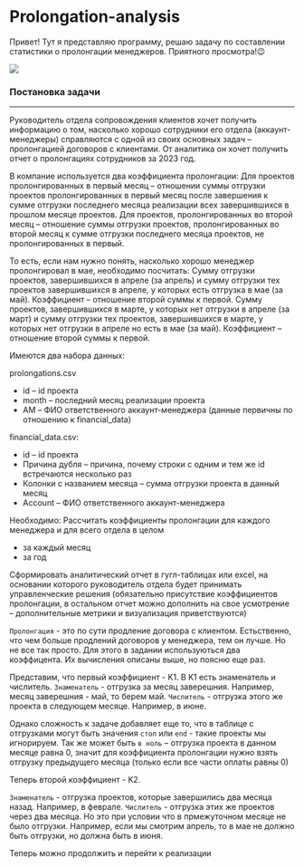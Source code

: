 # Prolongation-analysis

Привет! Тут я представляю программу, решаю задачу по составлении статистики о пролонгации менеджеров. Приятного просмотра!😉

![](https://media1.tenor.com/m/3BsGAeAG7R4AAAAd/confused-thinking.gif)

### Постановка задачи
---

Руководитель отдела сопровождения клиентов хочет получить информацию о том, насколько хорошо сотрудники его отдела (аккаунт-менеджеры) справляются с одной из своих основных задач – пролонгацией договоров с клиентами. От аналитика он хочет получить отчет о пролонгациях сотрудников за 2023 год. 

В компание используется два коэффициента пролонгации:
Для проектов пролонгированных в первый месяц – отношении суммы отгрузки проектов пролонгированных в первый месяц после завершения к сумме отгрузки последнего месяца реализации всех завершившихся в прошлом месяце проектов.
Для проектов, пролонгированных во второй месяц – отношение суммы отгрузки проектов, пролонгированных во второй месяц к сумме отгрузки последнего месяца проектов, не пролонгированных в первый. 

То есть, если нам нужно понять, насколько хорошо менеджер пролонгировал в мае, необходимо посчитать:
Сумму отгрузки проектов, завершившихся в апреле (за апрель) и сумму отгрузки тех проектов завершившихся в апреле, у которых есть отгрузка в мае (за май). Коэффициент – отношение второй суммы к первой. 
Сумму проектов, завершившихся в марте, у которых нет отгрузки в апреле (за март) и сумму отгрузки тех проектов, завершившихся в марте, у которых нет отгрузки в апреле но есть в мае (за май). Коэффициент – отношение второй суммы к первой. 

Имеются два набора данных:

prolongations.csv
- id – id проекта
- month – последний месяц реализации проекта
- AM – ФИО ответственного аккаунт-менеджера (данные первичны по отношению к financial_data)

financial_data.csv:
- id – id проекта
- Причина дубля – причина, почему строки с одним и тем же id встречаются несколько раз
- Колонки с названием месяца – сумма отгрузки проекта в данный месяц
- Account – ФИО ответственного аккаунт-менеджера

Необходимо: 
Рассчитать коэффициенты пролонгации для каждого менеджера и для всего отдела в целом
  - за каждый месяц
  - за год

Сформировать аналитический отчет в гугл-таблицах или excel, на основании которого руководитель отдела будет принимать управленческие решения (обязательно присутствие коэффициентов пролонгации, в остальном отчет можно дополнить на свое усмотрение – дополнительные метрики и визуализация приветствуются)

`Пролонгация` - это по сути продление договора с клиентом. Естьственно, что чем больше продлений договоров у менеджера, тем он лучше. Но не все так просто. Для этого в задании используються два коэффицента. Их вычисления описаны выше, но поясню еще раз. 

Представим, что первый коэффициент - K1. В K1 есть знаменатель и числитель. `Знаменатель` - отгрузка за месяц заверешния. Например, месяц заверешния - май, то берем май. 
`Числитель` - отгрузка этого же проекта в следующем месяце. Например, в июне.

Однако сложность к задаче добавляет еще то, что в таблице с отгрузками могут быть значения `стоп` или `end` - такие проекты мы игнорируем. Так же может быть  `в ноль` –  отгрузка проекта в данном месяце равна 0, значит для коэффициента пролонгации нужно взять отгрузку предыдущего месяца (только если все части оплаты равны 0)

Теперь второй коэффициент  - K2. 

`Знаменатель` - отгрузка проектов, которые завершились два месяца назад. Например, в феврале. 
`Числитель` - отгрузка этих же проектов через два месяца. Но это при условии что в прмежуточном месяце не было отгрузки. Например, если мы смотрим апрель, то в мае не должно быть отгрузки, но должна быть в июня. 

Теперь можно продолжить и перейти к реализации

### 
